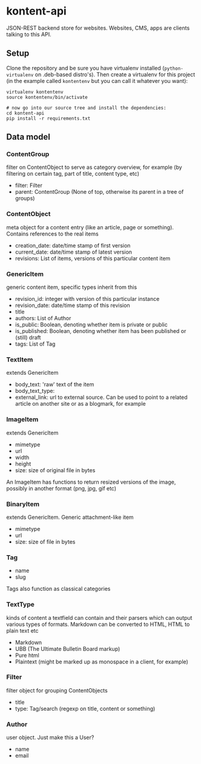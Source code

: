 kontent-api
===========

JSON-REST backend store for websites. Websites, CMS, apps are clients talking to this API.


## Setup

Clone the repository and be sure you have virtualenv installed (`python-virtualenv` on .deb-based distro's). Then create a virtualenv for this project (in the example called `kontentenv` but you can call it whatever you want):

```
virtualenv kontentenv
source kontentenv/bin/activate

# now go into our source tree and install the dependencies:
cd kontent-api
pip install -r requirements.txt
```


## Data model

### ContentGroup

filter on ContentObject to serve as category overview, for example (by filtering on certain tag, part of title, content type, etc)

- filter: Filter
- parent: ContentGroup (None of top, otherwise its parent in a tree of groups)


### ContentObject

meta object for a content entry (like an article, page or something). Contains references to the real items

- creation_date: date/time stamp of first version
- current_date: date/time stamp of latest version
- revisions: List of items, versions of this particular content item


### GenericItem

generic content item, specific types inherit from this

- revision_id: integer with version of this particular instance
- revision_date: date/time stamp of this revision
- title
- authors: List of Author
- is_public: Boolean, denoting whether item is private or public
- is_published: Boolean, denoting whether item has been published or (still) draft
- tags: List of Tag


### TextItem

extends GenericItem

- body_text: 'raw' text of the item
- body_text_type: 
- external_link: url to external source. Can be used to point to a related article on another site or as a blogmark, for example


### ImageItem

extends GenericItem

- mimetype
- url
- width
- height
- size: size of original file in bytes

An ImageItem has functions to return resized versions of the image, possibly in another format (png, jpg, gif etc)


### BinaryItem

extends GenericItem. Generic attachment-like item

- mimetype
- url
- size: size of file in bytes


### Tag

- name
- slug

Tags also function as classical categories


### TextType

kinds of content a textfield can contain and their parsers which can output various types of formats. Markdown can be converted to HTML, HTML to plain text etc

- Markdown
- UBB (The Ultimate Bulletin Board markup)
- Pure html
- Plaintext (might be marked up as monospace in a client, for example)


### Filter

filter object for grouping ContentObjects

- title
- type: Tag/search (regexp on title, content or something)


### Author

user object. Just make this a User?

- name
- email

